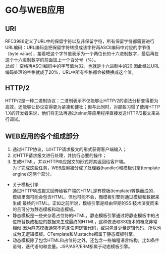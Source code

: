 # GO与WEB应用
## URI
RFC3986定义了URL中的保留字符以及非保留字符，所有保留字符都需要进行URL编码：URL编码会把保留字符转换成该字符再ASCII编码中对应的字节值
（byte value），接着吧这个字节值表示为一个两位长的十六进制数字，最后再在这个十六进制数字的前面加上一个百分号（%）。  
*比如：* 空格再ASCII编码中的字节值为32，也就是十六进制中的20.因此经过URL编码处理的空格就成了20%，URL中所有空格都会被替换成这个值。  
## HTTP/2
HTTP/2是一种二进制协议：二进制表示不仅能够让HTTP/2的语法分析变得更为高效，还能够让协议变得更为紧凑和健壮；但与此同时，对那些习惯了使用HTTP
1.X的开发者来说，他们将无法再通过telnet等应用程序直接发送HTTP/2报文来进行调试。  
## WEB应用的各个组成部分
1. 通过HTTP协议，以HTTP请求报文的形式获得客户端输入；  
2. 对HTTP请求报文进行处理，并执行必要的操作；  
3. 生成HTML，并以HTTP响应报文的形式将其返回给客户端。  
为了完成这些任务，WEB应用被分成了处理器(handler)和模板引擎(template engine)这两个部分。  
* 关于模板引擎  
通过HTTP响应报文回传给客户端的HTML是有模板(template)转换而成的，模板里面可能会包含HTML，但也可能不会，而模板引擎则通过模板和数据来生成
最终的HTML。正如之前所说，模板引擎是经由早期的SSI技术演变而来的且可分为静态模板和动态模板。   
* 静态模板是一些夹杂着占位符的HTML，静态模板引擎通过将静态模板中的占位符替换成相应的数据来生成最终的HTML，这种做法和SSI技术的概念非常相似
  因为静态模板通常不包含任何逻辑代码，或只包含少量逻辑代码，所以也成为无逻辑模板。CTemplate和Mustache都属于静态模板引擎。  
* 动态模板除了包含HTML和占位符之外，还包含一些编程语言结构。比如条件语句，迭代语句和变量。JSP/ASP/ERM都属于动态模板引擎。  

